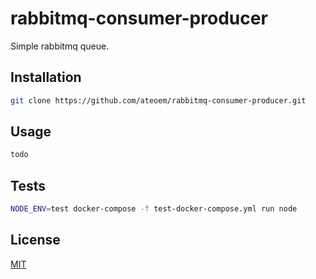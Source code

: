 # rabbitmq-consumer-producer

Simple rabbitmq queue.

## Installation

```bash
git clone https://github.com/ateoem/rabbitmq-consumer-producer.git
```

## Usage

```bash
todo
```

## Tests

```bash
NODE_ENV=test docker-compose -f test-docker-compose.yml run node
```

## License
[MIT](https://choosealicense.com/licenses/mit/)
